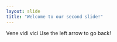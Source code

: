 ```yaml
---
layout: slide
title: "Welcome to our second slide!"
---
```

Vene vidi vici
Use the left arrow to go back!
